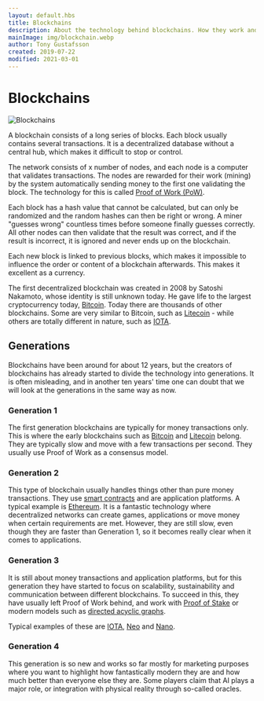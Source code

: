 ```yaml
---
layout: default.hbs
title: Blockchains
description: About the technology behind blockchains. How they work and what they can be used for, and about the different generations since 2009.
mainImage: img/blockchain.webp
author: Tony Gustafsson
created: 2019-07-22
modified: 2021-03-01
---
```


# Blockchains

![Blockchains](/img/blockchain.webp 'Blockchains')

A blockchain consists of a long series of blocks. Each block usually contains several transactions. It is a decentralized database without a central hub, which makes it difficult to stop or control.

The network consists of x number of nodes, and each node is a computer that validates transactions. The nodes are rewarded for their work (mining) by the system automatically sending money to the first one validating the block. The technology for this is called [Proof of Work (PoW)](/technology/proof-of-work.html).

Each block has a hash value that cannot be calculated, but can only be randomized and the random hashes can then be right or wrong. A miner "guesses wrong" countless times before someone finally guesses correctly. All other nodes can then validate that the result was correct, and if the result is incorrect, it is ignored and never ends up on the blockchain.

Each new block is linked to previous blocks, which makes it impossible to influence the order or content of a blockchain afterwards. This makes it excellent as a currency.

The first decentralized blockchain was created in 2008 by Satoshi Nakamoto, whose identity is still unknown today. He gave life to the largest cryptocurrency today, [Bitcoin](/cryptocurrencies/bitcoin.html). Today there are thousands of other blockchains. Some are very similar to Bitcoin, such as [Litecoin](/cryptocurrencies/litecoin.html) - while others are totally different in nature, such as [IOTA](/cryptocurrencies/iota.html).

## Generations

Blockchains have been around for about 12 years, but the creators of blockchains has already started to divide the technology into generations. It is often misleading, and in another ten years' time one can doubt that we will look at the generations in the same way as now.

### Generation 1

The first generation blockchains are typically for money transactions only. This is where the early blockchains such as [Bitcoin](/cryptocurrencies/bitcoin.html) and [Litecoin](/cryptocurrencies/litecoin.html) belong. They are typically slow and move with a few transactions per second. They usually use Proof of Work as a consensus model.

### Generation 2

This type of blockchain usually handles things other than pure money transactions. They use [smart contracts](/technology/smart-contracts.html) and are application platforms. A typical example is [Ethereum](/cryptocurrencies/ethereum.html). It is a fantastic technology where decentralized networks can create games, applications or move money when certain requirements are met. However, they are still slow, even though they are faster than Generation 1, so it becomes really clear when it comes to applications.

### Generation 3

It is still about money transactions and application platforms, but for this generation they have started to focus on scalability, sustainability and communication between different blockchains. To succeed in this, they have usually left Proof of Work behind, and work with [Proof of Stake](/technology/proof-of-stake.html) or modern models such as [directed acyclic graphs](/technology/directed-acyclic-graphs.html).

Typical examples of these are [IOTA](/cryptocurrencies/iota.html), [Neo](/cryptocurrencies/neo.html) and [Nano](/cryptocurrencies/nano.html).

### Generation 4

This generation is so new and works so far mostly for marketing purposes where you want to highlight how fantastically modern they are and how much better than everyone else they are. Some players claim that AI plays a major role, or integration with physical reality through so-called oracles.
